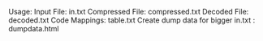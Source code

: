 Usage: 
      Input File: in.txt
      Compressed File: compressed.txt
      Decoded File: decoded.txt
      Code Mappings: table.txt 
      Create dump data for bigger in.txt : dumpdata.html 
